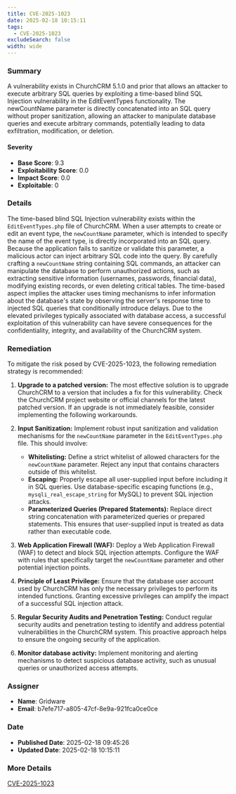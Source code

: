 ```yaml
---
title: CVE-2025-1023
date: 2025-02-18 10:15:11
tags:
  - CVE-2025-1023
excludeSearch: false
width: wide
---
```


### Summary
A vulnerability exists in ChurchCRM 5.1.0 and prior that allows an attacker to execute arbitrary SQL queries by exploiting a time-based blind SQL Injection vulnerability in the EditEventTypes functionality. The newCountName parameter is directly concatenated into an SQL query without proper sanitization, allowing an attacker to manipulate database queries and execute arbitrary commands, potentially leading to data exfiltration, modification, or deletion.

#### Severity
- **Base Score**: 9.3
- **Exploitability Score**: 0.0
- **Impact Score**: 0.0
- **Exploitable**: 0

### Details 
The time-based blind SQL Injection vulnerability exists within the `EditEventTypes.php` file of ChurchCRM. When a user attempts to create or edit an event type, the `newCountName` parameter, which is intended to specify the name of the event type, is directly incorporated into an SQL query. Because the application fails to sanitize or validate this parameter, a malicious actor can inject arbitrary SQL code into the query. By carefully crafting a `newCountName` string containing SQL commands, an attacker can manipulate the database to perform unauthorized actions, such as extracting sensitive information (usernames, passwords, financial data), modifying existing records, or even deleting critical tables. The time-based aspect implies the attacker uses timing mechanisms to infer information about the database's state by observing the server's response time to injected SQL queries that conditionally introduce delays. Due to the elevated privileges typically associated with database access, a successful exploitation of this vulnerability can have severe consequences for the confidentiality, integrity, and availability of the ChurchCRM system.

### Remediation
To mitigate the risk posed by CVE-2025-1023, the following remediation strategy is recommended:

1.  **Upgrade to a patched version:** The most effective solution is to upgrade ChurchCRM to a version that includes a fix for this vulnerability. Check the ChurchCRM project website or official channels for the latest patched version. If an upgrade is not immediately feasible, consider implementing the following workarounds.

2.  **Input Sanitization:** Implement robust input sanitization and validation mechanisms for the `newCountName` parameter in the `EditEventTypes.php` file. This should involve:
    *   **Whitelisting:** Define a strict whitelist of allowed characters for the `newCountName` parameter. Reject any input that contains characters outside of this whitelist.
    *   **Escaping:** Properly escape all user-supplied input before including it in SQL queries. Use database-specific escaping functions (e.g., `mysqli_real_escape_string` for MySQL) to prevent SQL injection attacks.
    *   **Parameterized Queries (Prepared Statements):** Replace direct string concatenation with parameterized queries or prepared statements. This ensures that user-supplied input is treated as data rather than executable code.

3.  **Web Application Firewall (WAF):** Deploy a Web Application Firewall (WAF) to detect and block SQL injection attempts. Configure the WAF with rules that specifically target the `newCountName` parameter and other potential injection points.

4.  **Principle of Least Privilege:** Ensure that the database user account used by ChurchCRM has only the necessary privileges to perform its intended functions. Granting excessive privileges can amplify the impact of a successful SQL injection attack.

5.  **Regular Security Audits and Penetration Testing:** Conduct regular security audits and penetration testing to identify and address potential vulnerabilities in the ChurchCRM system. This proactive approach helps to ensure the ongoing security of the application.

6.  **Monitor database activity:** Implement monitoring and alerting mechanisms to detect suspicious database activity, such as unusual queries or unauthorized access attempts.

### Assigner
- **Name**: Gridware
- **Email**: b7efe717-a805-47cf-8e9a-921fca0ce0ce

### Date
- **Published Date**: 2025-02-18 09:45:26
- **Updated Date**: 2025-02-18 10:15:11

### More Details
[CVE-2025-1023](https://www.cvedetails.com/cve/CVE-2025-1023)